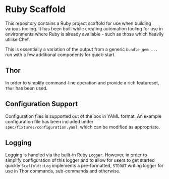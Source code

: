 # Ruby Scaffold

This repository contains a Ruby project scaffold for use when building various tooling. It has been built while creating automation tooling for use in environments where Ruby is already available - such as those which heavily utilise Chef.

This is essentially a variation of the output from a generic `bundle gem ...` run with a few additional components for quick-start.

## Thor

In order to simplify command-line operation and provide a rich featureset, `Thor` has been used.

## Configuration Support

Configuration files is supported out of the box in YAML format. An example configuration file has been included under `spec/fixtures/configuration.yaml`, which can be modified as appropriate.

## Logging

Logging is handled via the built-in Ruby `Logger`. However, in order to simplify configuration of this logger and to allow for users to get started quickly `Scaffold::Log` implements a pre-formatted, `STDOUT` writing logger for use in Thor commands, sub-commands and otherwise.
